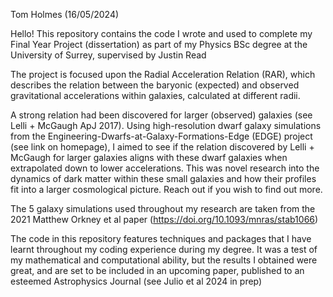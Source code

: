 Tom Holmes (16/05/2024)

Hello!
This repository contains the code I wrote and used to complete my Final Year Project (dissertation) as part of my Physics BSc degree at the University of Surrey, supervised by Justin Read

The project is focused upon the Radial Acceleration Relation (RAR), which describes the relation between the baryonic (expected) and observed gravitational accelerations within galaxies, calculated at different radii.

A strong relation had been discovered for larger (observed) galaxies (see Lelli + McGaugh ApJ 2017). Using high-resolution dwarf galaxy simulations from the Engineering-Dwarfs-at-Galaxy-Formations-Edge (EDGE) 
project (see link on homepage), I aimed to see if the relation discovered by Lelli + McGaugh for larger galaxies aligns with these dwarf galaxies when extrapolated down to lower accelerations. 
This was novel research into the dynamics of dark matter within these small galaxies and how their profiles fit into a larger cosmological picture. Reach out if you wish to find out more.

The 5 galaxy simulations used throughout my research are taken from the 2021 Matthew Orkney et al paper (https://doi.org/10.1093/mnras/stab1066)

The code in this repository features techniques and packages that I have learnt throughout my coding experience during my degree. It was a test of my mathematical and computational ability, but the results
I obtained were great, and are set to be included in an upcoming paper, published to an esteemed Astrophysics Journal (see Julio et al 2024 in prep)

